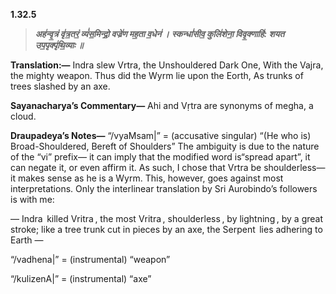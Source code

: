**1.32.5**
>***अह॑न्वृ॒त्रं वृ॑त्र॒तरं॒ व्यं॑स॒मिन्द्रो॒ वज्रे॑ण मह॒ता व॒धेन॑ ।***
***स्कन्धां॑सीव॒ कुलि॑शेना॒ विवृ॒क्णाहि॑: शयत उप॒पृक्पृ॑थि॒व्याः ॥***

**Translation:—**
Indra slew Vrtra, the Unshouldered Dark One,
With the Vajra, the mighty weapon.
Thus did the Wyrm lie upon the Eorth,
As trunks of trees slashed by an axe.

**Sayanacharya’s Commentary—**
Ahi and Vṛtra are synonyms of megha, a cloud.

**Draupadeya’s Notes—**
“/vyaMsam|” = (accusative singular) “(He who is) Broad-Shouldered, Bereft of Shoulders”
The ambiguity is due to the nature of the “vi” prefix— it can imply that the modified word is“spread apart”, it can negate it, or even affirm it. As such, I chose that Vrtra be shoulderless— it makes sense as he is a Wyrm. This, however, goes against most interpretations. Only the interlinear translation by Sri Aurobindo’s followers is with me:

—
Indra  killed Vritra , the most Vritra , shoulderless , by lightning , by a great stroke;
like a tree trunk cut in pieces by an axe, the Serpent  lies adhering to Earth
—

“/vadhena|” = (instrumental) “weapon”

“/kulizenA|” = (instrumental) “axe”